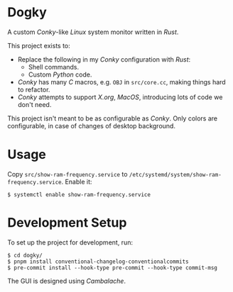 # Dogky
A custom *Conky*-like *Linux* system monitor written in *Rust*.

This project exists to:

- Replace the following in my *Conky* configuration with *Rust*:
    - Shell commands.
    - Custom *Python* code.
- *Conky* has many *C* macros, e.g. `OBJ` in `src/core.cc`, making things hard to refactor.
- *Conky* attempts to support *X.org*, *MacOS*, introducing lots of code we don't need.

This project isn't meant to be as configurable as *Conky*. Only colors are configurable, in case of changes of desktop background.

# Usage
Copy `src/show-ram-frequency.service` to `/etc/systemd/system/show-ram-frequency.service`. Enable it:

    $ systemctl enable show-ram-frequency.service

# Development Setup
To set up the project for development, run:

    $ cd dogky/
    $ pnpm install conventional-changelog-conventionalcommits
    $ pre-commit install --hook-type pre-commit --hook-type commit-msg

The GUI is designed using *Cambalache*.
